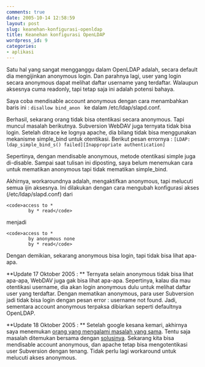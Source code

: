 ```yaml
---
comments: true
date: 2005-10-14 12:58:59
layout: post
slug: keanehan-konfigurasi-openldap
title: Keanehan konfigurasi OpenLDAP
wordpress_id: 9
categories:
- aplikasi
---
```


Satu hal yang sangat mengganggu dalam OpenLDAP adalah, secara default dia mengijinkan anonymous login. Dan parahnya lagi, user yang login secara anonymous dapat melihat daftar username yang terdaftar. 
Walaupun aksesnya cuma readonly, tapi tetap saja ini adalah potensi bahaya. 

Saya coba mendisable account anonymous dengan cara menambahkan baris ini : 
`disallow bind_anon `
ke dalam /etc/ldap/slapd.conf. 

Berhasil, sekarang orang tidak bisa otentikasi secara anonymous. Tapi muncul masalah berikutnya. Subversion WebDAV juga ternyata tidak bisa login. 
Setelah ditrace ke lognya apache, dia bilang tidak bisa menggunakan mekanisme simple_bind untuk otentikasi. Berikut pesan errornya : 
`[LDAP: ldap_simple_bind_s() failed][Inappropriate authentication]`

Sepertinya, dengan mendisable anonymous, metode otentikasi simple juga di-disable. Sampai saat tulisan ini diposting, saya belum menemukan cara untuk mematikan anonymous tapi tidak mematikan simple_bind.

Akhirnya, workaroundnya adalah, mengaktifkan anonymous, tapi melucuti semua ijin aksesnya. 
Ini dilakukan dengan cara mengubah konfigurasi akses (/etc/ldap/slapd.conf) dari 

    
    <code>access to *
            by * read</code>


menjadi 

    
    <code>access to *
            by anonymous none
            by * read</code>


Dengan demikian, sekarang anonymous bisa login, tapi tidak bisa lihat apa-apa.

**Update 17 Oktober 2005 : **
Ternyata selain anonymous tidak bisa lihat apa-apa, WebDAV juga gak bisa lihat apa-apa. Sepertinya, kalau dia mau otentikasi username, dia akan login anonymous dulu untuk melihat daftar user yang terdaftar. 
Dengan mematikan anonymous, para user Subversion jadi tidak bisa login dengan pesan error : username not found. Jadi, sementara account anonymous terpaksa dibiarkan seperti defaultnya OpenLDAP.

**Update 18 Oktober 2005 : **
Setelah google kesana kemari, akhirnya saya menemukan [orang yang mengalami masalah yang sama](http://www.openldap.org/lists/openldap-software/200401/msg00034.html). Tentu saja masalah ditemukan bersama dengan [solusinya](http://www.rudedog.org/auth_ldap/1.6/auth_ldap.html#dir:AuthLDAPBindDN).
Sekarang kita bisa mendisable account anonymous, dan apache tetap bisa mengotentikasi user Subversion dengan tenang. Tidak perlu lagi workaround untuk melucuti akses anonymous.

